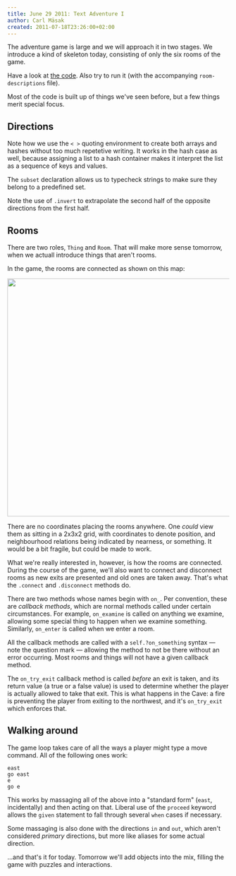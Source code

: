 ```yaml
---
title: June 29 2011: Text Adventure I
author: Carl Mäsak
created: 2011-07-18T23:26:00+02:00
---
```

The adventure game is large and we will approach it in two stages. We introduce a kind of
skeleton today, consisting of only the six rooms of the game.

Have a look at [the code](https://gist.github.com/1090618). Also try to run it (with the accompanying `room-descriptions` file).

Most of the code is built up of things we've seen before, but a few things merit special focus.

## Directions

Note how we use the `< >` quoting environment to create both arrays and hashes without too much repetetive writing. It works in the hash case as well, because assigning a list to a hash container makes it interpret the list as a sequence of keys and values.

The `subset` declaration allows us to typecheck strings to make sure they belong to a predefined set.

Note the use of `.invert` to extrapolate the second half of the opposite directions from the first half.

## Rooms

There are two roles, `Thing` and `Room`. That will make more sense tomorrow, when we actuall introduce things that aren't rooms.

In the game, the rooms are connected as shown on this map:

<img src="http://strangelyconsistent.org/blog/images/crypt-map.png"
     width="720" height="540">

There are no coordinates placing the rooms anywhere. One *could* view them as sitting in a 2x3x2 grid, with coordinates to denote position, and neighbourhood relations being indicated by nearness, or something. It would be a bit fragile, but could be made to work.

What we're really interested in, however, is how the rooms are connected. During the course of the game, we'll also want to connect and disconnect rooms as new exits are presented and old ones are taken away. That's what the `.connect` and `.disconnect` methods do.

There are two methods whose names begin with `on_`. Per convention, these are *callback methods*, which are normal methods called under certain circumstances. For example, `on_examine` is called on anything we examine, allowing some special thing to happen when we examine something. Similarly, `on_enter` is called when we enter a room.

All the callback methods are called with a `self.?on_something` syntax &mdash; note the question mark &mdash; allowing the method to not be there without an error occurring. Most rooms and things will not have a given callback method.

The `on_try_exit` callback method is called *before* an exit is taken, and its return value (a true or a false value) is used to determine whether the player is actually allowed to take that exit. This is what happens in the Cave: a fire is preventing the player from exiting to the northwest, and it's `on_try_exit` which enforces that.

## Walking around

The game loop takes care of all the ways a player might type a move command. All of the following ones work:

    east
    go east
    e
    go e

This works by massaging all of the above into a "standard form" (`east`, incidentally) and then acting on that. Liberal use of the `proceed` keyword allows the `given` statement to fall through several `when` cases if necessary.

Some massaging is also done with the directions `in` and `out`, which aren't considered *primary* directions, but more like aliases for some actual direction.

...and that's it for today. Tomorrow we'll add objects into the mix, filling the game with puzzles and interactions.
